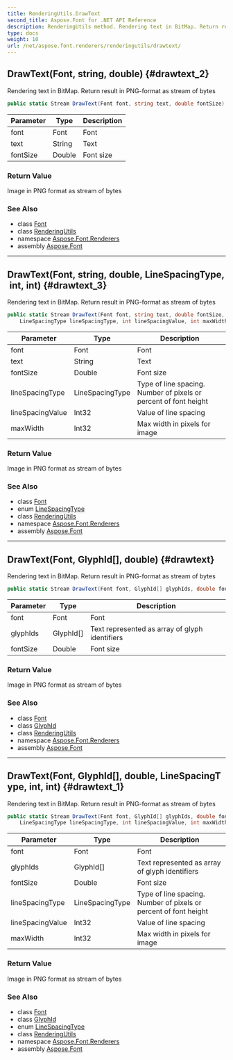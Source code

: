 ```yaml
---
title: RenderingUtils.DrawText
second_title: Aspose.Font for .NET API Reference
description: RenderingUtils method. Rendering text in BitMap. Return result in PNGformat as stream of bytes
type: docs
weight: 10
url: /net/aspose.font.renderers/renderingutils/drawtext/
---
```

## DrawText(Font, string, double) {#drawtext_2}

Rendering text in BitMap. Return result in PNG-format as stream of bytes

```csharp
public static Stream DrawText(Font font, string text, double fontSize)
```

| Parameter | Type | Description |
| --- | --- | --- |
| font | Font | Font |
| text | String | Text |
| fontSize | Double | Font size |

### Return Value

Image in PNG format as stream of bytes

### See Also

* class [Font](../../../aspose.font/font/)
* class [RenderingUtils](../)
* namespace [Aspose.Font.Renderers](../../renderingutils/)
* assembly [Aspose.Font](../../../)

---

## DrawText(Font, string, double, LineSpacingType, int, int) {#drawtext_3}

Rendering text in BitMap. Return result in PNG-format as stream of bytes

```csharp
public static Stream DrawText(Font font, string text, double fontSize, 
    LineSpacingType lineSpacingType, int lineSpacingValue, int maxWidth)
```

| Parameter | Type | Description |
| --- | --- | --- |
| font | Font | Font |
| text | String | Text |
| fontSize | Double | Font size |
| lineSpacingType | LineSpacingType | Type of line spacing. Number of pixels or percent of font height |
| lineSpacingValue | Int32 | Value of line spacing |
| maxWidth | Int32 | Max width in pixels for image |

### Return Value

Image in PNG format as stream of bytes

### See Also

* class [Font](../../../aspose.font/font/)
* enum [LineSpacingType](../../renderingutils.linespacingtype/)
* class [RenderingUtils](../)
* namespace [Aspose.Font.Renderers](../../renderingutils/)
* assembly [Aspose.Font](../../../)

---

## DrawText(Font, GlyphId[], double) {#drawtext}

Rendering text in BitMap. Return result in PNG-format as stream of bytes

```csharp
public static Stream DrawText(Font font, GlyphId[] glyphIds, double fontSize)
```

| Parameter | Type | Description |
| --- | --- | --- |
| font | Font | Font |
| glyphIds | GlyphId[] | Text represented as array of glyph identifiers |
| fontSize | Double | Font size |

### Return Value

Image in PNG format as stream of bytes

### See Also

* class [Font](../../../aspose.font/font/)
* class [GlyphId](../../../aspose.font.glyphs/glyphid/)
* class [RenderingUtils](../)
* namespace [Aspose.Font.Renderers](../../renderingutils/)
* assembly [Aspose.Font](../../../)

---

## DrawText(Font, GlyphId[], double, LineSpacingType, int, int) {#drawtext_1}

Rendering text in BitMap. Return result in PNG-format as stream of bytes

```csharp
public static Stream DrawText(Font font, GlyphId[] glyphIds, double fontSize, 
    LineSpacingType lineSpacingType, int lineSpacingValue, int maxWidth)
```

| Parameter | Type | Description |
| --- | --- | --- |
| font | Font | Font |
| glyphIds | GlyphId[] | Text represented as array of glyph identifiers |
| fontSize | Double | Font size |
| lineSpacingType | LineSpacingType | Type of line spacing. Number of pixels or percent of font height |
| lineSpacingValue | Int32 | Value of line spacing |
| maxWidth | Int32 | Max width in pixels for image |

### Return Value

Image in PNG format as stream of bytes

### See Also

* class [Font](../../../aspose.font/font/)
* class [GlyphId](../../../aspose.font.glyphs/glyphid/)
* enum [LineSpacingType](../../renderingutils.linespacingtype/)
* class [RenderingUtils](../)
* namespace [Aspose.Font.Renderers](../../renderingutils/)
* assembly [Aspose.Font](../../../)


